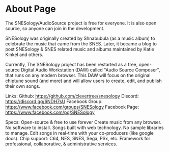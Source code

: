 # About Page

The SNESology/AudioSource project is free for everyone. It is also open source, so anyone can join in the development.

SNESology was originally created by Shnabubula (as a music album) to celebrate the music that came from the SNES.
Later, it became a blog to post SNESology & SNES related music and albums maintained by Katie Kinkel and others.

Currently, The SNESology project has been restarted as a free, open-source Digital Audio Workstation (DAW) called "Audio Source Composer", that runs on any modern browser.
This DAW will focus on the original chiptune sound (and more) and will allow users to create, edit, and publish their own songs.

Links:
Github: https://github.com/clevertree/snesology
Discord: https://discord.gg/6NDH7sU
Facebook Group: https://www.facebook.com/groups/SNESology
Facebook Page: https://www.facebook.com/pg/SNESology

Specs:
Open-source & free to use forever
Create music from any browser. No software to install.
Songs built with web technology. No sample libraries to manage.
Edit songs in real-time with your co-producers (like google docs).
Chip support: C64, NES, SNES, Sega, PSx, etc.
Framework for professional, collaborative, & administrative services.

